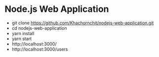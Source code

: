 # Node.js Web Application

* git clone https://github.com/Khachornchit/nodejs-web-application.git
* cd nodejs-web-application
* yarn install
* yarn start
* http://localhost:3000/
* http://localhost:3000/users